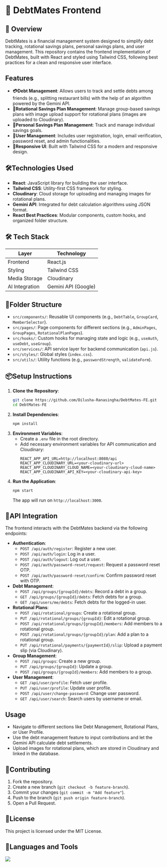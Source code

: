 # 💸 DebtMates Frontend

## 📌 Overview
DebtMates is a financial management system designed to simplify debt tracking, rotational savings plans, personal savings plans, and user management. This repository contains the frontend implementation of DebtMates, built with React and styled using Tailwind CSS, following best practices for a clean and responsive user interface.

## Features
- **💳Debt Management**: Allows users to track and settle debts among friends (e.g., splitting restaurant bills) with the help of an algorithm powered by the Gemini API.
- **🔄Rotational Savings Plan Management**: Manage group-based savings plans with image upload support for rotational plans (images are uploaded to Cloudinary).
- **🎯Personal Savings Plan Management**: Track and manage individual savings goals.
- **👥User Management**: Includes user registration, login, email verification, password reset, and admin functionalities.
- **📱Responsive UI**: Built with Tailwind CSS for a modern and responsive design.

## 🛠️Technologies Used
- **React**: JavaScript library for building the user interface.
- **Tailwind CSS**: Utility-first CSS framework for styling.
- **Cloudinary**: Cloud storage for uploading and managing images for rotational plans.
- **Gemini API**: Integrated for debt calculation algorithms using JSON format.
- **React Best Practices**: Modular components, custom hooks, and organized folder structure.

## 🛠️ Tech Stack
| Layer         | Technology            |
|---------------|------------------------|
| Frontend      | React.js              |
| Styling       | Tailwind CSS          |
| Media Storage | Cloudinary            |
| AI Integration| Gemini API (Google)   |

## 📂Folder Structure
- `src/components/`: Reusable UI components (e.g., `DebtTable`, `GroupCard`, `MemberSelector`).
- `src/pages/`: Page components for different sections (e.g., `AdminPages`, `GroupPages`, `RotationalPlanPages`).
- `src/hooks/`: Custom hooks for managing state and logic (e.g., `useAuth`, `useDebt`, `useGroup`).
- `src/services/`: API service layer for backend communication (`api.js`).
- `src/styles/`: Global styles (`index.css`).
- `src/utils/`: Utility functions (e.g., `passwordStrength`, `validateForm`).

## 📦Setup Instructions
1. **Clone the Repository**:
   ```bash
   git clone https://github.com/Dilusha-Ranasingha/DebtMates-FE.git
   cd DebtMates-FE
   ```
2. **Install Dependencies**:
   ```bash
   npm install
   ```
3. **Environment Variables**:
   - Create a `.env` file in the root directory.
   - Add necessary environment variables for API communication and Cloudinary:
     ```
     REACT_APP_API_URL=http://localhost:8080/api
     REACT_APP_CLOUDINARY_URL=<your-cloudinary-url>
     REACT_APP_CLOUDINARY_CLOUD_NAME=<your-cloudinary-cloud-name>
     REACT_APP_CLOUDINARY_API_KEY=<your-cloudinary-api-key>
     ```
4. **Run the Application**:
   ```bash
   npm start
   ```
   The app will run on `http://localhost:3000`.

## 🔐API Integration
The frontend interacts with the DebtMates backend via the following endpoints:
- **Authentication**:
  - `POST /api/auth/register`: Register a new user.
  - `POST /api/auth/login`: Log in a user.
  - `POST /api/auth/logout`: Log out a user.
  - `POST /api/auth/password-reset/request`: Request a password reset OTP.
  - `POST /api/auth/password-reset/confirm`: Confirm password reset with OTP.
- **Debt Management**:
  - `POST /api/groups/{groupId}/debts`: Record a debt in a group.
  - `GET /api/groups/{groupId}/debts`: Fetch debts for a group.
  - `GET /api/users/me/debts`: Fetch debts for the logged-in user.
- **Rotational Plans**:
  - `POST /api/rotational/groups`: Create a rotational group.
  - `PUT /api/rotational/groups/{groupId}`: Edit a rotational group.
  - `POST /api/rotational/groups/{groupId}/members`: Add members to a rotational group.
  - `POST /api/rotational/groups/{groupId}/plan`: Add a plan to a rotational group.
  - `PUT /api/rotational/payments/{paymentId}/slip`: Upload a payment slip (via Cloudinary).
- **Group Management**:
  - `POST /api/groups`: Create a new group.
  - `PUT /api/groups/{groupId}`: Update a group.
  - `POST /api/groups/{groupId}/members`: Add members to a group.
- **User Management**:
  - `GET /api/user/profile`: Fetch user profile.
  - `PUT /api/user/profile`: Update user profile.
  - `POST /api/user/change-password`: Change user password.
  - `GET /api/user/search`: Search users by username or email.

## Usage
- Navigate to different sections like Debt Management, Rotational Plans, or User Profile.
- Use the debt management feature to input contributions and let the Gemini API calculate debt settlements.
- Upload images for rotational plans, which are stored in Cloudinary and linked in the database.

## 🙌Contributing
1. Fork the repository.
2. Create a new branch (`git checkout -b feature-branch`).
3. Commit your changes (`git commit -m "Add feature"`).
4. Push to the branch (`git push origin feature-branch`).
5. Open a Pull Request.

## 📄License
This project is licensed under the MIT License.

## 🧰Languages and Tools
<p align="left">
    <img src="https://skillicons.dev/icons?i=react,spring,git,docker,postman,materialui,tailwind,postgres" />
</p>
